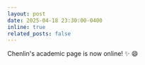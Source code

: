 ```yaml
---
layout: post
date: 2025-04-18 23:30:00-0400
inline: true
related_posts: false
---
```


Chenlin's academic page is now online! :sparkles: :smile:
